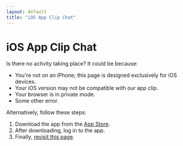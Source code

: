 ```yaml
---
layout: default
title: "iOS App Clip Chat"
---
```

<meta name="apple-itunes-app" content="app-id=com.ajayjapan.translatechat, app-clip-bundle-id=com.ajayjapan.translatechat.Clip, app-clip-display=card">

<div class="lg:col-span-8 pb-10 min-h-screen text-slate-700">
<div class="max-w-3xl mx-auto text-left">
    <h1>iOS App Clip Chat</h1>
    <p>Is there no activity taking place? It could be because:</p>
    <ul>
        <li>You're not on an iPhone; this page is designed exclusively for iOS devices.</li>
        <li>Your iOS version may not be compatible with our app clip.</li>
        <li>Your browser is in private mode.</li>
        <li>Some other error.</li>
    </ul>
    <p>Alternatively, follow these steps:</p>
    <ol>
        <li>Download the app from the <a class="underline" target="_blank" href="https://apps.apple.com/us/app/ai-translatechat/id6448480426">App Store</a>.</li>
        <li>After downloading, log in to the app.</li>
        <li>Finally, <a class="underline" target="_blank" href="#">revisit this page</a>.</li>
    </ol>
</div>

